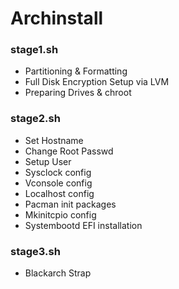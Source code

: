 # Archinstall

### stage1.sh
- Partitioning & Formatting 
- Full Disk Encryption Setup via LVM
- Preparing Drives & chroot

### stage2.sh
- Set Hostname
- Change Root Passwd
- Setup User
- Sysclock config
- Vconsole config
- Localhost config
- Pacman init packages
- Mkinitcpio config
- Systembootd EFI installation

### stage3.sh
- Blackarch Strap
